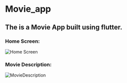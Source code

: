 # Movie_app

## The is a Movie App built using flutter.


### Home Screen: 

![Home Screen](https://user-images.githubusercontent.com/84179065/209844471-59f88517-2810-453d-afba-594fd114790e.JPG)


### Movie Description:  

![MovieDescription](https://user-images.githubusercontent.com/84179065/209844556-9ecda649-abd6-4e62-8c8f-7a9497db90a0.JPG)

